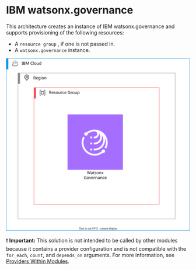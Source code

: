 # IBM watsonx.governance

This architecture creates an instance of IBM watsonx.governance and supports provisioning of the following resources:

- A `resource group` , if one is not passed in.
- A `watsonx.governance` instance.

![watsonx-governance-deployable-architecture](../../reference-architecture/deployable-architecture-watsonx-governance.svg)

:exclamation: **Important:** This solution is not intended to be called by other modules because it contains a provider configuration and is not compatible with the `for_each`, `count`, and `depends_on` arguments. For more information, see [Providers Within Modules](https://developer.hashicorp.com/terraform/language/modules/develop/providers).
